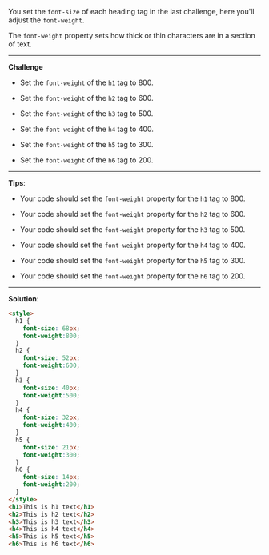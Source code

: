 You set the `font-size` of each heading tag in the last challenge, here you'll adjust the `font-weight`.

The `font-weight` property sets how thick or thin characters are in a section of text.

---
**Challenge**

- Set the `font-weight` of the `h1` tag to 800.

- Set the `font-weight` of the `h2` tag to 600.

- Set the `font-weight` of the `h3` tag to 500.

- Set the `font-weight` of the `h4` tag to 400.

- Set the `font-weight` of the `h5` tag to 300.

- Set the `font-weight` of the `h6` tag to 200.

---
**Tips**:

- Your code should set the `font-weight` property for the `h1` tag to 800.

- Your code should set the `font-weight` property for the `h2` tag to 600.

- Your code should set the `font-weight` property for the `h3` tag to 500.

- Your code should set the `font-weight` property for the `h4` tag to 400.

- Your code should set the `font-weight` property for the `h5` tag to 300.

- Your code should set the `font-weight` property for the `h6` tag to 200.

---
**Solution**:
```html
<style>
  h1 {
    font-size: 68px;
    font-weight:800;
  }
  h2 {
    font-size: 52px;
    font-weight:600;
  }
  h3 {
    font-size: 40px;
    font-weight:500;
  }
  h4 {
    font-size: 32px;
    font-weight:400;
  }
  h5 {
    font-size: 21px;
    font-weight:300;
  }
  h6 {
    font-size: 14px;
    font-weight:200;
  }
</style>
<h1>This is h1 text</h1>
<h2>This is h2 text</h2>
<h3>This is h3 text</h3>
<h4>This is h4 text</h4>
<h5>This is h5 text</h5>
<h6>This is h6 text</h6>
```